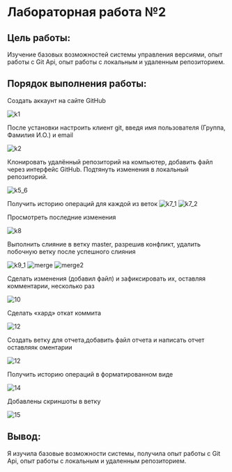 # Лабораторная работа №2
## Цель работы:
Изучение базовых возможностей системы
управления версиями, опыт работы с Git Api, опыт работы с локальным и
удаленным репозиторием. 
## Порядок выполнения работы:
Создать аккаунт на сайте GitHub

![k1](https://github.com/Alinaaaaaaaaaaaaaaaaaaa/LR6/blob/otchet/Kartinki/Kartinka1.jpg)

После установки настроить клиент git, введя имя пользователя (Группа, Фамилия И.О.) и email

![k2](https://github.com/Alinaaaaaaaaaaaaaaaaaaa/LR6/blob/otchet/img/2.PNG)

Клонировать удалённый репозиторий на компьютер, добавить файл через интерфейс GitHub. Подтянуть изменения в
локальный репозиторий. 

![k5_6](https://github.com/Alinaaaaaaaaaaaaaaaaaaa/LR6/blob/otchet/img/5_6.PNG)

Получить историю операций для каждой из веток
![k7_1](https://github.com/Alinaaaaaaaaaaaaaaaaaaa/LR6/blob/otchet/img/7_1.PNG)
![k7_2](https://github.com/Alinaaaaaaaaaaaaaaaaaaa/LR6/blob/otchet/img/7_2.PNG)

Просмотреть последние изменения

![k8](https://github.com/Alinaaaaaaaaaaaaaaaaaaa/LR6/blob/otchet/img/8.PNG)

Выполнить слияние в ветку master, разрешив конфликт, удалить побочную ветку после успешного слияния

![k9_1](https://github.com/Alinaaaaaaaaaaaaaaaaaaa/LR6/blob/otchet/img/9_1.PNG)
![merge](https://github.com/Alinaaaaaaaaaaaaaaaaaaa/LR6/blob/otchet/img/merge.PNG)
![merge2](https://github.com/Alinaaaaaaaaaaaaaaaaaaa/LR6/blob/otchet/img/merge2.PNG)

Сделать изменения (добавил файл) и зафиксировать их, оставляя комментарии, несколько раз 

![10](https://github.com/Alinaaaaaaaaaaaaaaaaaaa/LR6/blob/otchet/img/10.PNG)

Сделать «хард» откат коммита

![12](https://github.com/Alinaaaaaaaaaaaaaaaaaaa/LR6/blob/otchet/img/12.PNG)

Создать ветку для отчета,добавить файл отчета и написать отчет оставляяк оментарии

![12](https://github.com/Alinaaaaaaaaaaaaaaaaaaa/LR6/blob/otchet/img/13.PNG)


Получить историю операций в форматированном виде

![14](https://github.com/Alinaaaaaaaaaaaaaaaaaaa/LR6/blob/otchet/img/14.PNG)

Добавлены скриншоты в ветку

![15](https://github.com/Alinaaaaaaaaaaaaaaaaaaa/LR6/blob/otchet/img/15.PNG)


## Вывод:
Я изучила базовые возможности системы, получила опыт работы с Git Api, опыт работы с локальным и
удаленным репозиторием.
